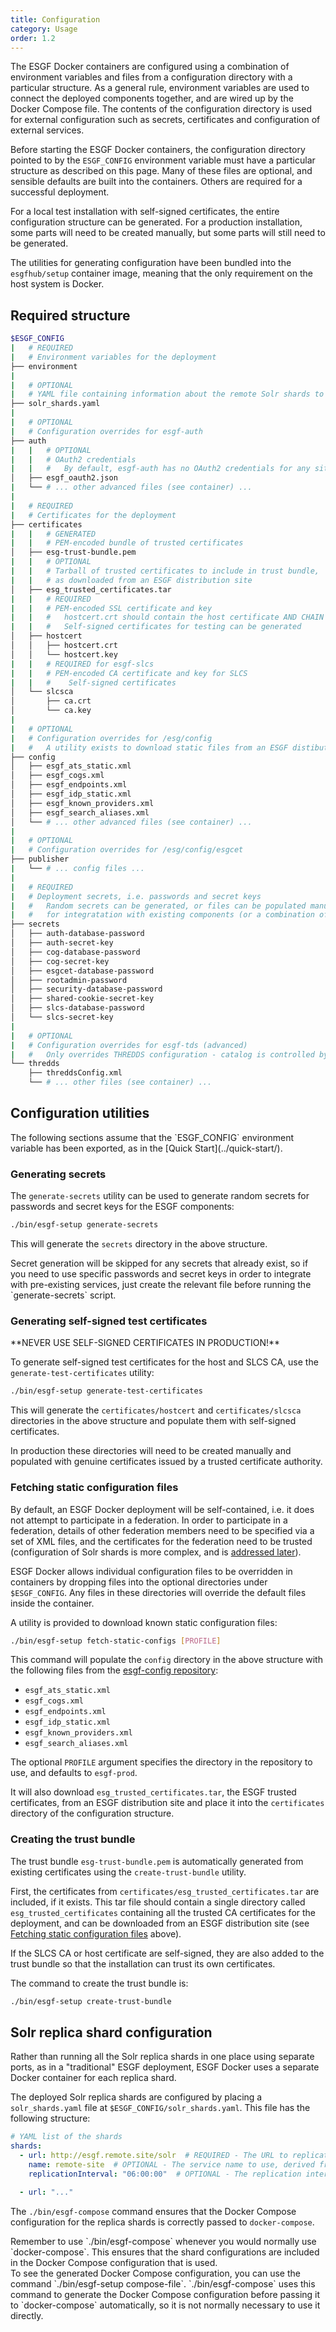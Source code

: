 ```yaml
---
title: Configuration
category: Usage
order: 1.2
---
```


The ESGF Docker containers are configured using a combination of environment
variables and files from a configuration directory with a particular structure.
As a general rule, environment variables are used to connect the deployed
components together, and are wired up by the Docker Compose file. The contents
of the configuration directory is used for external configuration such as
secrets, certificates and configuration of external services.

Before starting the ESGF Docker containers, the configuration directory pointed to by
the `ESGF_CONFIG` environment variable must have a particular structure as
described on this page. Many of these files are optional, and sensible defaults are
built into the containers. Others are required for a successful deployment.

For a local test installation with self-signed certificates, the entire configuration
structure can be generated. For a production installation, some parts will need to be
created manually, but some parts will still need to be generated.

The utilities for generating configuration have been bundled into the `esgfhub/setup`
container image, meaning that the only requirement on the host system is Docker.

## Required structure

```bash
$ESGF_CONFIG
|   # REQUIRED
|   # Environment variables for the deployment
├── environment
|
|   # OPTIONAL
|   # YAML file containing information about the remote Solr shards to deploy
├── solr_shards.yaml
|
|   # OPTIONAL
|   # Configuration overrides for esgf-auth
├── auth
|   |   # OPTIONAL
|   |   # OAuth2 credentials
|   |   #   By default, esgf-auth has no OAuth2 credentials for any sites
│   ├── esgf_oauth2.json
|   └── # ... other advanced files (see container) ...
|
|   # REQUIRED
|   # Certificates for the deployment
├── certificates
|   |   # GENERATED
|   |   # PEM-encoded bundle of trusted certificates
│   ├── esg-trust-bundle.pem
|   |   # OPTIONAL
|   |   # Tarball of trusted certificates to include in trust bundle,
|   |   # as downloaded from an ESGF distribution site
│   ├── esg_trusted_certificates.tar
|   |   # REQUIRED
|   |   # PEM-encoded SSL certificate and key
|   |   #   hostcert.crt should contain the host certificate AND CHAIN
|   |   #   Self-signed certificates for testing can be generated
│   ├── hostcert
│   │   ├── hostcert.crt
│   │   └── hostcert.key
|   |   # REQUIRED for esgf-slcs
|   |   # PEM-encoded CA certificate and key for SLCS
|   |   #    Self-signed certificates
│   └── slcsca
│       ├── ca.crt
│       └── ca.key
|
|   # OPTIONAL
|   # Configuration overrides for /esg/config
|   #   A utility exists to download static files from an ESGF distibution site
├── config
│   ├── esgf_ats_static.xml
│   ├── esgf_cogs.xml
│   ├── esgf_endpoints.xml
│   ├── esgf_idp_static.xml
│   ├── esgf_known_providers.xml
│   ├── esgf_search_aliases.xml
│   └── # ... other advanced files (see container) ...
|
|   # OPTIONAL
|   # Configuration overrides for /esg/config/esgcet
├── publisher
|   └── # ... config files ...
|
|   # REQUIRED
|   # Deployment secrets, i.e. passwords and secret keys
|   #   Random secrets can be generated, or files can be populated manually
|   #   for integratation with existing components (or a combination of both)
├── secrets
│   ├── auth-database-password
│   ├── auth-secret-key
│   ├── cog-database-password
│   ├── cog-secret-key
│   ├── esgcet-database-password
│   ├── rootadmin-password
│   ├── security-database-password
│   ├── shared-cookie-secret-key
│   ├── slcs-database-password
│   └── slcs-secret-key
|
|   # OPTIONAL
|   # Configuration overrides for esgf-tds (advanced)
|   #   Only overrides THREDDS configuration - catalog is controlled by publisher
└── thredds
    ├── threddsConfig.xml
    └── # ... other files (see container) ...
```

## Configuration utilities

<div class="note note-warning" markdown="1">
The following sections assume that the `ESGF_CONFIG` environment variable
has been exported, as in the [Quick Start](../quick-start/).
</div>

### Generating secrets

The `generate-secrets` utility can be used to generate random secrets for passwords
and secret keys for the ESGF components:

```sh
./bin/esgf-setup generate-secrets
```

This will generate the `secrets` directory in the above structure.

<div class="note note-info" markdown="1">
Secret generation will be skipped for any secrets that already exist, so if you
need to use specific passwords and secret keys in order to integrate with
pre-existing services, just create the relevant file before running the
`generate-secrets` script.
</div>

### Generating self-signed test certificates

<div class="note note-danger" markdown="1">
**NEVER USE SELF-SIGNED CERTIFICATES IN PRODUCTION!**
</div>

To generate self-signed test certificates for the host and SLCS CA, use the
`generate-test-certificates` utility:

```sh
./bin/esgf-setup generate-test-certificates
```

This will generate the `certificates/hostcert` and `certificates/slcsca` directories
in the above structure and populate them with self-signed certificates.

<div class="note note-warning">
In production these directories will need to be created manually and populated with
genuine certificates issued by a trusted certificate authority.
</div>

### Fetching static configuration files

By default, an ESGF Docker deployment will be self-contained, i.e. it does not
attempt to participate in a federation. In order to participate in a federation,
details of other federation members need to be specified via a set of XML files,
and the certificates for the federation need to be trusted (configuration of
Solr shards is more complex, and is [addressed later](#solr-replica-shard-configuration)).

ESGF Docker allows individual configuration files to be overridden in containers
by dropping files into the optional directories under `$ESGF_CONFIG`. Any files
in these directories will override the default files inside the container.

A utility is provided to download known static configuration files:

```sh
./bin/esgf-setup fetch-static-configs [PROFILE]
```

This command will populate the `config` directory in the above structure with the
following files from the [esgf-config repository](https://github.com/ESGF/esgf-config):

  * `esgf_ats_static.xml`
  * `esgf_cogs.xml`
  * `esgf_endpoints.xml`
  * `esgf_idp_static.xml`
  * `esgf_known_providers.xml`
  * `esgf_search_aliases.xml`

The optional `PROFILE` argument specifies the directory in the repository to use,
and defaults to `esgf-prod`.

It will also download `esg_trusted_certificates.tar`, the ESGF trusted certificates, from
an ESGF distribution site and place it into the `certificates` directory of the
configuration structure.

### Creating the trust bundle

The trust bundle `esg-trust-bundle.pem` is automatically generated from existing
certificates using the `create-trust-bundle` utility.

First, the certificates from `certificates/esg_trusted_certificates.tar` are
included, if it exists. This tar file should contain a single directory called
`esg_trusted_certificates` containing all the trusted CA certificates for the
deployment, and can be downloaded from an ESGF distribution site (see
[Fetching static configuration files](#fetching-static-configuration-files) above).

If the SLCS CA or host certificate are self-signed, they are also added to the
trust bundle so that the installation can trust its own certificates.

The command to create the trust bundle is:

```sh
./bin/esgf-setup create-trust-bundle
```


## Solr replica shard configuration

Rather than running all the Solr replica shards in one place using separate ports, as in a
"traditional" ESGF deployment, ESGF Docker uses a separate Docker container for each
replica shard.

The deployed Solr replica shards are configured by placing a `solr_shards.yaml` file at
`$ESGF_CONFIG/solr_shards.yaml`. This file has the following structure:

```yaml
# YAML list of the shards
shards:
  - url: http://esgf.remote.site/solr  # REQUIRED - The URL to replicate
    name: remote-site  # OPTIONAL - The service name to use, derived from URL if not given
    replicationInterval: "06:00:00"  # OPTIONAL - The replication interval, default 01:00:00

  - url: "..."
```

The `./bin/esgf-compose` command ensures that the Docker Compose configuration for the
replica shards is correctly passed to `docker-compose`.

<div class="note note-warning" markdown="1">
Remember to use `./bin/esgf-compose` whenever you would normally use `docker-compose`.
This ensures that the shard configurations are included in the Docker Compose configuration
that is used.
</div>

<div class="note note-info" markdown="1">
To see the generated Docker Compose configuration, you can use the command `./bin/esgf-setup compose-file`.
`./bin/esgf-compose` uses this command to generate the Docker Compose configuration before passing it
to `docker-compose` automatically, so it is not normally necessary to use it directly.
</div>
